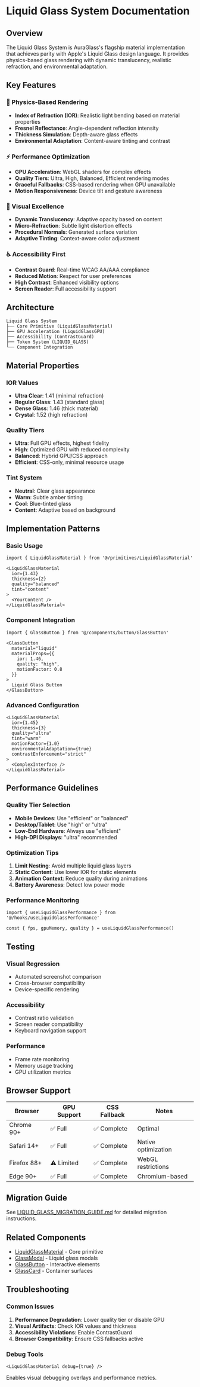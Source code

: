 # Liquid Glass System Documentation

## Overview

The Liquid Glass System is AuraGlass's flagship material implementation that achieves parity with Apple's Liquid Glass design language. It provides physics-based glass rendering with dynamic translucency, realistic refraction, and environmental adaptation.

## Key Features

### 🔬 Physics-Based Rendering
- **Index of Refraction (IOR)**: Realistic light bending based on material properties
- **Fresnel Reflectance**: Angle-dependent reflection intensity
- **Thickness Simulation**: Depth-aware glass effects
- **Environmental Adaptation**: Content-aware tinting and contrast

### ⚡ Performance Optimization
- **GPU Acceleration**: WebGL shaders for complex effects
- **Quality Tiers**: Ultra, High, Balanced, Efficient rendering modes
- **Graceful Fallbacks**: CSS-based rendering when GPU unavailable
- **Motion Responsiveness**: Device tilt and gesture awareness

### 🎨 Visual Excellence
- **Dynamic Translucency**: Adaptive opacity based on content
- **Micro-Refraction**: Subtle light distortion effects
- **Procedural Normals**: Generated surface variation
- **Adaptive Tinting**: Context-aware color adjustment

### ♿ Accessibility First
- **Contrast Guard**: Real-time WCAG AA/AAA compliance
- **Reduced Motion**: Respect for user preferences
- **High Contrast**: Enhanced visibility options
- **Screen Reader**: Full accessibility support

## Architecture

```
Liquid Glass System
├── Core Primitive (LiquidGlassMaterial)
├── GPU Acceleration (LiquidGlassGPU)
├── Accessibility (ContrastGuard)
├── Token System (LIQUID_GLASS)
└── Component Integration
```

## Material Properties

### IOR Values
- **Ultra Clear**: 1.41 (minimal refraction)
- **Regular Glass**: 1.43 (standard glass)
- **Dense Glass**: 1.46 (thick material)
- **Crystal**: 1.52 (high refraction)

### Quality Tiers
- **Ultra**: Full GPU effects, highest fidelity
- **High**: Optimized GPU with reduced complexity
- **Balanced**: Hybrid GPU/CSS approach
- **Efficient**: CSS-only, minimal resource usage

### Tint System
- **Neutral**: Clear glass appearance
- **Warm**: Subtle amber tinting
- **Cool**: Blue-tinted glass
- **Content**: Adaptive based on background

## Implementation Patterns

### Basic Usage
```tsx
import { LiquidGlassMaterial } from '@/primitives/LiquidGlassMaterial'

<LiquidGlassMaterial
  ior={1.43}
  thickness={2}
  quality="balanced"
  tint="content"
>
  <YourContent />
</LiquidGlassMaterial>
```

### Component Integration
```tsx
import { GlassButton } from '@/components/button/GlassButton'

<GlassButton 
  material="liquid"
  materialProps={{
    ior: 1.46,
    quality: "high",
    motionFactor: 0.8
  }}
>
  Liquid Glass Button
</GlassButton>
```

### Advanced Configuration
```tsx
<LiquidGlassMaterial
  ior={1.45}
  thickness={3}
  quality="ultra"
  tint="warm"
  motionFactor={1.0}
  environmentalAdaptation={true}
  contrastEnforcement="strict"
>
  <ComplexInterface />
</LiquidGlassMaterial>
```

## Performance Guidelines

### Quality Tier Selection
- **Mobile Devices**: Use "efficient" or "balanced"
- **Desktop/Tablet**: Use "high" or "ultra"
- **Low-End Hardware**: Always use "efficient"
- **High-DPI Displays**: "ultra" recommended

### Optimization Tips
1. **Limit Nesting**: Avoid multiple liquid glass layers
2. **Static Content**: Use lower IOR for static elements
3. **Animation Context**: Reduce quality during animations
4. **Battery Awareness**: Detect low power mode

### Performance Monitoring
```tsx
import { useLiquidGlassPerformance } from '@/hooks/useLiquidGlassPerformance'

const { fps, gpuMemory, quality } = useLiquidGlassPerformance()
```

## Testing

### Visual Regression
- Automated screenshot comparison
- Cross-browser compatibility
- Device-specific rendering

### Accessibility
- Contrast ratio validation
- Screen reader compatibility
- Keyboard navigation support

### Performance
- Frame rate monitoring
- Memory usage tracking
- GPU utilization metrics

## Browser Support

| Browser | GPU Support | CSS Fallback | Notes |
|---------|-------------|--------------|-------|
| Chrome 90+ | ✅ Full | ✅ Complete | Optimal |
| Safari 14+ | ✅ Full | ✅ Complete | Native optimization |
| Firefox 88+ | ⚠️ Limited | ✅ Complete | WebGL restrictions |
| Edge 90+ | ✅ Full | ✅ Complete | Chromium-based |

## Migration Guide

See [LIQUID_GLASS_MIGRATION_GUIDE.md](../LIQUID_GLASS_MIGRATION_GUIDE.md) for detailed migration instructions.

## Related Components

- [LiquidGlassMaterial](./liquid-glass-material.md) - Core primitive
- [GlassModal](./glass-modal.md) - Liquid glass modals
- [GlassButton](./glass-button.md) - Interactive elements
- [GlassCard](./glass-card.md) - Container surfaces

## Troubleshooting

### Common Issues
1. **Performance Degradation**: Lower quality tier or disable GPU
2. **Visual Artifacts**: Check IOR values and thickness
3. **Accessibility Violations**: Enable ContrastGuard
4. **Browser Compatibility**: Ensure CSS fallbacks active

### Debug Tools
```tsx
<LiquidGlassMaterial debug={true} />
```

Enables visual debugging overlays and performance metrics.